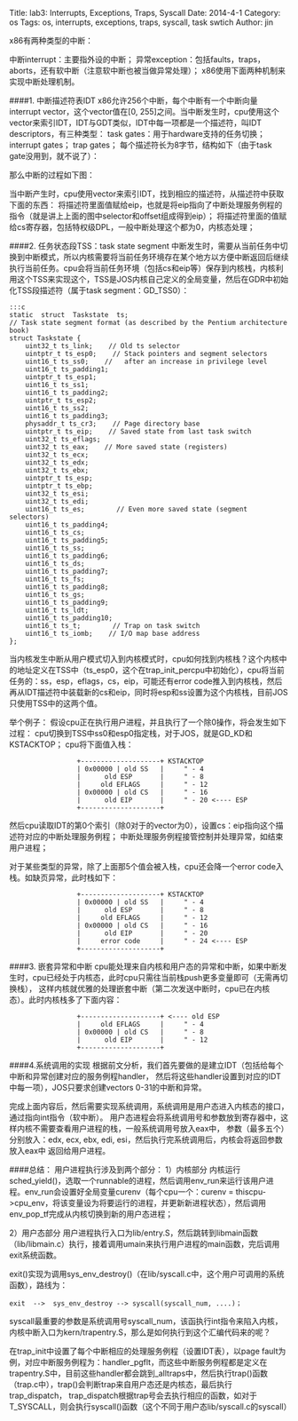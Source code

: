 Title: lab3: Interrupts, Exceptions, Traps, Syscall
Date: 2014-4-1
Category: os
Tags: os, interrupts, exceptions, traps, syscall, task swtich
Author: jin



x86有两种类型的中断：

中断interrupt：主要指外设的中断；
异常exception：包括faults，traps，aborts，还有软中断（注意软中断也被当做异常处理）；
x86使用下面两种机制来实现中断处理机制。

####1. 中断描述符表IDT
x86允许256个中断，每个中断有一个中断向量interrupt vector，这个vector值在[0, 255]之间。当中断发生时，cpu使用这个vector来索引IDT，IDT与GDT类似，IDT中每一项都是一个描述符，叫IDT descriptors，有三种类型：
task gates：用于hardware支持的任务切换；
interrupt gates；
trap gates；
每个描述符长为8字节，结构如下（由于task gate没用到，就不说了）：


那么中断的过程如下图：

当中断产生时，cpu使用vector来索引IDT，找到相应的描述符，从描述符中获取下面的东西：
将描述符里面值赋给eip，也就是将eip指向了中断处理服务例程的指令（就是讲上上面的图中selector和offset组成得到eip）；
将描述符里面的值赋给cs寄存器，包括特权级DPL，一般中断处理这个都为0，内核态处理；


####2. 任务状态段TSS：task state segment
中断发生时，需要从当前任务中切换到中断模式，所以内核需要将当前任务环境存在某个地方以方便中断返回后继续执行当前任务。cpu会将当前任务环境（包括cs和eip等）保存到内核栈，内核利用这个TSS来实现这个，TSS是JOS内核自己定义的全局变量，然后在GDR中初始化TSS段描述符（属于task segment：GD_TSS0）：
    
    :::c 
    static  struct  Taskstate  ts;
    // Task state segment format (as described by the Pentium architecture book)
    struct Taskstate {
        uint32_t ts_link;    // Old ts selector
        uintptr_t ts_esp0;    // Stack pointers and segment selectors
        uint16_t ts_ss0;    //   after an increase in privilege level
        uint16_t ts_padding1;
        uintptr_t ts_esp1;
        uint16_t ts_ss1;
        uint16_t ts_padding2;
        uintptr_t ts_esp2;
        uint16_t ts_ss2;
        uint16_t ts_padding3;
        physaddr_t ts_cr3;    // Page directory base
        uintptr_t ts_eip;    // Saved state from last task switch
        uint32_t ts_eflags;
        uint32_t ts_eax;    // More saved state (registers)
        uint32_t ts_ecx;
        uint32_t ts_edx;
        uint32_t ts_ebx;
        uintptr_t ts_esp;
        uintptr_t ts_ebp;
        uint32_t ts_esi;
        uint32_t ts_edi;
        uint16_t ts_es;        // Even more saved state (segment selectors)
        uint16_t ts_padding4;
        uint16_t ts_cs;
        uint16_t ts_padding5;
        uint16_t ts_ss;
        uint16_t ts_padding6;
        uint16_t ts_ds;
        uint16_t ts_padding7;
        uint16_t ts_fs;
        uint16_t ts_padding8;
        uint16_t ts_gs;
        uint16_t ts_padding9;
        uint16_t ts_ldt;
        uint16_t ts_padding10;
        uint16_t ts_t;        // Trap on task switch
        uint16_t ts_iomb;    // I/O map base address
    };


当内核发生中断从用户模式切入到内核模式时，cpu如何找到内核栈？这个内核中的地址定义在TSS中（ts_esp0，这个在trap_init_percpu中初始化），cpu将当前任务的：ss，esp，eflags，cs，eip，可能还有error code推入到内核栈，然后再从IDT描述符中装载新的cs和eip，同时将esp和ss设置为这个内核栈，目前JOS只使用TSS中的这两个值。

举个例子：
假设cpu正在执行用户进程，并且执行了一个除0操作，将会发生如下过程：
cpu切换到TSS中ss0和esp0指定栈，对于JOS，就是GD_KD和KSTACKTOP；
cpu将下面值入栈：


                     +--------------------+ KSTACKTOP             
                     | 0x00000 | old SS   |     " - 4
                     |      old ESP       |     " - 8
                     |     old EFLAGS     |     " - 12
                     | 0x00000 | old CS   |     " - 16
                     |      old EIP       |     " - 20 <---- ESP 
                     +--------------------+             


然后cpu读取IDT的第0个索引（除0对于的vector为0），设置cs：eip指向这个描述符对应的中断处理服务例程；
中断处理服务例程接管控制并处理异常，如结束用户进程；

对于某些类型的异常，除了上面那5个值会被入栈，cpu还会降一个error code入栈。如缺页异常，此时栈如下：


                     +--------------------+ KSTACKTOP             
                     | 0x00000 | old SS   |     " - 4
                     |      old ESP       |     " - 8
                     |     old EFLAGS     |     " - 12
                     | 0x00000 | old CS   |     " - 16
                     |      old EIP       |     " - 20
                     |     error code     |     " - 24 <---- ESP
                     +--------------------+             


####3. 嵌套异常和中断
cpu能处理来自内核和用户态的异常和中断，如果中断发生时，cpu已经处于内核态，此时cpu只需往当前栈push更多变量即可（无需再切换栈），
这样内核就优雅的处理嵌套中断（第二次发送中断时，cpu已在内核态）。此时内核栈多了下面内容：


                     +--------------------+ <---- old ESP
                     |     old EFLAGS     |     " - 4
                     | 0x00000 | old CS   |     " - 8
                     |      old EIP       |     " - 12
                     +--------------------+       

####4.系统调用的实现
根据前文分析，我们首先要做的是建立IDT（包括给每个中断和异常创建对应的服务例程handler，
然后将这些handler设置到对应的IDT中每一项），JOS只要求创建vectors 0-31的中断和异常。

完成上面内容后，然后需要实现系统调用，系统调用是用户态进入内核态的接口，通过指向int指令（软中断）。
用户态进程会将系统调用号和参数放到寄存器中，这样内核不需要查看用户进程的栈，一般系统调用号放入eax中，
参数（最多五个）分别放入：edx, ecx, ebx, edi, esi，然后执行完系统调用后，内核会将返回参数放入eax中
返回给用户进程。


####总结：
用户进程执行涉及到两个部分：
1）内核部分
内核运行sched_yield()，选取一个runnable的进程，然后调用env_run来运行该用户进程。env_run会设置好全局变量curenv（每个cpu一个：curenv = thiscpu->cpu_env，将该变量设为将要运行的进程，并更新新进程状态），然后调用env_pop_tf完成从内核切换到新的用户态进程；

2）用户态部分
用户进程执行入口为lib/entry.S，然后跳转到libmain函数（lib/libmain.c）执行，接着调用umain来执行用户进程的main函数，完后调用exit系统函数。

exit()实现为调用sys_env_destroy()（在lib/syscall.c中，这个用户可调用的系统函数），路线为：

    
    exit  -->  sys_env_destroy --> syscall(syscall_num, ....)；

syscall最重要的参数是系统调用号syscall_num，该函执行int指令来陷入内核，内核中断入口为kern/trapentry.S，那么是如何执行到这个汇编代码来的呢？

在trap_init中设置了每个中断相应的处理服务例程（设置IDT表），以page fault为例，对应中断服务例程为：handler_pgflt，而这些中断服务例程都是定义在trapentry.S中，目前这些handler都会跳到_alltraps中，然后执行trap()函数（trap.c中），trap()会判断trap来自用户态还是内核态，最后执行trap_dispatch，
trap_dispatch根据trap号会去执行相应的函数，如对于T_SYSCALL，则会执行syscall()函数（这个不同于用户态lib/syscall.c的syscall）
